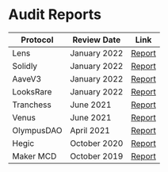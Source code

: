 # Audit Reports

| Protocol | Review Date | Link |
| --- | --- | --- |
| Lens 	| January 2022 	| [Report](audit_reports/PeckShield-Audit-Report-LensProtocol-v1.0.pdf)|
| Solidly | January 2022 	| [Report](audit_reports/PeckShield-Audit-Report-Solidly-v1.0.pdf)| 
| AaveV3 	| January 2022 	| [Report](audit_reports/PeckShield-Audit-Report-AaveV3-v1.0.pdf)| 
| LooksRare | January 2022 	| [Report](audit_reports/PeckShield-Audit-Report-Duet-v1.0.pdf)|
| Tranchess | June 2021		| [Report](audit_reports/PeckShield-Audit-Report-TranchessV2.1-v1.0.pdf)|
| Venus 	| June 2021		| [Report](audit_reports/PeckShield-Audit-Report-Venus-v1.0.pdf)|
| OlympusDAO| April 2021	| [Report](audit_reports/PeckShield-Audit-Report-OlympusDAO-v1.0.pdf)|
| Hegic 	| October 2020  | [Report](audit_reports/PeckShield-Audit-Report-Hegic-v1.0.pdf)|
| Maker MCD | October 2019  | [Report](audit_reports/maker_audit_report_2019_16_en_1_0.pdf)|
